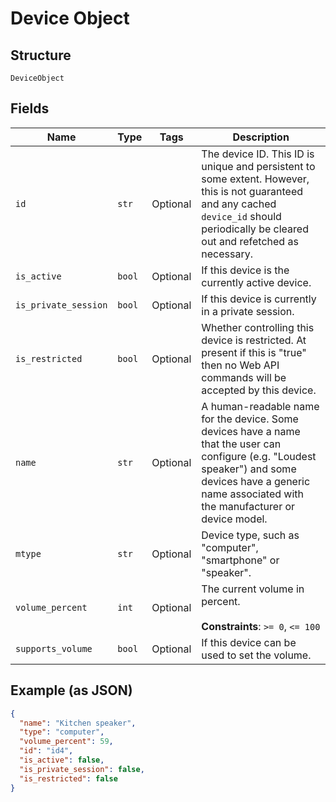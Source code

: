 
# Device Object

## Structure

`DeviceObject`

## Fields

| Name | Type | Tags | Description |
|  --- | --- | --- | --- |
| `id` | `str` | Optional | The device ID. This ID is unique and persistent to some extent. However, this is not guaranteed and any cached `device_id` should periodically be cleared out and refetched as necessary. |
| `is_active` | `bool` | Optional | If this device is the currently active device. |
| `is_private_session` | `bool` | Optional | If this device is currently in a private session. |
| `is_restricted` | `bool` | Optional | Whether controlling this device is restricted. At present if this is "true" then no Web API commands will be accepted by this device. |
| `name` | `str` | Optional | A human-readable name for the device. Some devices have a name that the user can configure (e.g. \"Loudest speaker\") and some devices have a generic name associated with the manufacturer or device model. |
| `mtype` | `str` | Optional | Device type, such as "computer", "smartphone" or "speaker". |
| `volume_percent` | `int` | Optional | The current volume in percent.<br><br>**Constraints**: `>= 0`, `<= 100` |
| `supports_volume` | `bool` | Optional | If this device can be used to set the volume. |

## Example (as JSON)

```json
{
  "name": "Kitchen speaker",
  "type": "computer",
  "volume_percent": 59,
  "id": "id4",
  "is_active": false,
  "is_private_session": false,
  "is_restricted": false
}
```

